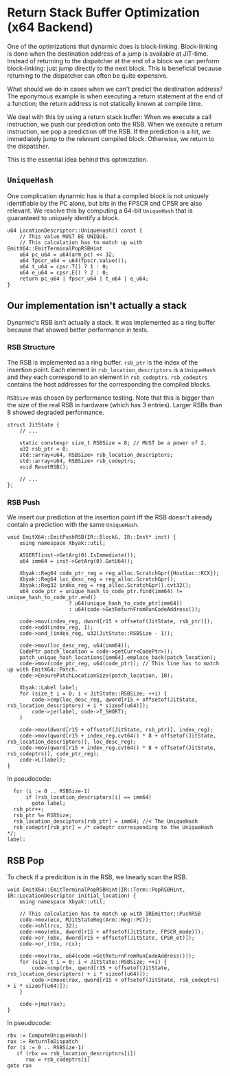 # Return Stack Buffer Optimization (x64 Backend)

One of the optimizations that dynarmic does is block-linking. Block-linking is done when
the destination address of a jump is available at JIT-time. Instead of returning to the
dispatcher at the end of a block we can perform block-linking: just jump directly to the
next block. This is beneficial because returning to the dispatcher can often be quite
expensive.

What should we do in cases when we can't predict the destination address? The eponymous
example is when executing a return statement at the end of a function; the return address
is not statically known at compile time.

We deal with this by using a return stack buffer: When we execute a call instruction,
we push our prediction onto the RSB. When we execute a return instruction, we pop a
prediction off the RSB. If the prediction is a hit, we immediately jump to the relevant
compiled block. Otherwise, we return to the dispatcher.

This is the essential idea behind this optimization.

## `UniqueHash`

One complication dynarmic has is that a compiled block is not uniquely identifiable by
the PC alone, but bits in the FPSCR and CPSR are also relevant. We resolve this by
computing a 64-bit `UniqueHash` that is guaranteed to uniquely identify a block.

    u64 LocationDescriptor::UniqueHash() const {
        // This value MUST BE UNIQUE.
        // This calculation has to match up with EmitX64::EmitTerminalPopRSBHint
        u64 pc_u64 = u64(arm_pc) << 32;
        u64 fpscr_u64 = u64(fpscr.Value());
        u64 t_u64 = cpsr.T() ? 1 : 0;
        u64 e_u64 = cpsr.E() ? 2 : 0;
        return pc_u64 | fpscr_u64 | t_u64 | e_u64;
    }

## Our implementation isn't actually a stack

Dynarmic's RSB isn't actually a stack. It was implemented as a ring buffer because
that showed better performance in tests.

### RSB Structure

The RSB is implemented as a ring buffer. `rsb_ptr` is the index of the insertion
point. Each element in `rsb_location_descriptors` is a `UniqueHash` and they
each correspond to an element in `rsb_codeptrs`. `rsb_codeptrs` contains the
host addresses for the corresponding the compiled blocks.

`RSBSize` was chosen by performance testing. Note that this is bigger than the
size of the real RSB in hardware (which has 3 entries). Larger RSBs than 8
showed degraded performance.

    struct JitState {
        // ...

        static constexpr size_t RSBSize = 8; // MUST be a power of 2.
        u32 rsb_ptr = 0;
        std::array<u64, RSBSize> rsb_location_descriptors;
        std::array<u64, RSBSize> rsb_codeptrs;
        void ResetRSB();

        // ...
    };

### RSB Push

We insert our prediction at the insertion point iff the RSB doesn't already
contain a prediction with the same `UniqueHash`.

    void EmitX64::EmitPushRSB(IR::Block&, IR::Inst* inst) {
        using namespace Xbyak::util;

        ASSERT(inst->GetArg(0).IsImmediate());
        u64 imm64 = inst->GetArg(0).GetU64();

        Xbyak::Reg64 code_ptr_reg = reg_alloc.ScratchGpr({HostLoc::RCX});
        Xbyak::Reg64 loc_desc_reg = reg_alloc.ScratchGpr();
        Xbyak::Reg32 index_reg = reg_alloc.ScratchGpr().cvt32();
        u64 code_ptr = unique_hash_to_code_ptr.find(imm64) != unique_hash_to_code_ptr.end()
                        ? u64(unique_hash_to_code_ptr[imm64])
                        : u64(code->GetReturnFromRunCodeAddress());

        code->mov(index_reg, dword[r15 + offsetof(JitState, rsb_ptr)]);
        code->add(index_reg, 1);
        code->and_(index_reg, u32(JitState::RSBSize - 1));

        code->mov(loc_desc_reg, u64(imm64));
        CodePtr patch_location = code->getCurr<CodePtr>();
        patch_unique_hash_locations[imm64].emplace_back(patch_location);
        code->mov(code_ptr_reg, u64(code_ptr)); // This line has to match up with EmitX64::Patch.
        code->EnsurePatchLocationSize(patch_location, 10);

        Xbyak::Label label;
        for (size_t i = 0; i < JitState::RSBSize; ++i) {
            code->cmp(loc_desc_reg, qword[r15 + offsetof(JitState, rsb_location_descriptors) + i * sizeof(u64)]);
            code->je(label, code->T_SHORT);
        }

        code->mov(dword[r15 + offsetof(JitState, rsb_ptr)], index_reg);
        code->mov(qword[r15 + index_reg.cvt64() * 8 + offsetof(JitState, rsb_location_descriptors)], loc_desc_reg);
        code->mov(qword[r15 + index_reg.cvt64() * 8 + offsetof(JitState, rsb_codeptrs)], code_ptr_reg);
        code->L(label);
    }

In pseudocode:

      for (i := 0 .. RSBSize-1)
          if (rsb_location_descriptors[i] == imm64)
            goto label;
      rsb_ptr++;
      rsb_ptr %= RSBSize;
      rsb_location_desciptors[rsb_ptr] = imm64; //< The UniqueHash
      rsb_codeptr[rsb_ptr] = /* codeptr corresponding to the UniqueHash */;
    label:

## RSB Pop

To check if a predicition is in the RSB, we linearly scan the RSB.

    void EmitX64::EmitTerminalPopRSBHint(IR::Term::PopRSBHint, IR::LocationDescriptor initial_location) {
        using namespace Xbyak::util;

        // This calculation has to match up with IREmitter::PushRSB
        code->mov(ecx, MJitStateReg(Arm::Reg::PC));
        code->shl(rcx, 32);
        code->mov(ebx, dword[r15 + offsetof(JitState, FPSCR_mode)]);
        code->or_(ebx, dword[r15 + offsetof(JitState, CPSR_et)]);
        code->or_(rbx, rcx);

        code->mov(rax, u64(code->GetReturnFromRunCodeAddress()));
        for (size_t i = 0; i < JitState::RSBSize; ++i) {
            code->cmp(rbx, qword[r15 + offsetof(JitState, rsb_location_descriptors) + i * sizeof(u64)]);
            code->cmove(rax, qword[r15 + offsetof(JitState, rsb_codeptrs) + i * sizeof(u64)]);
        }

        code->jmp(rax);
    }

In pseudocode:

    rbx := ComputeUniqueHash()
    rax := ReturnToDispatch
    for (i := 0 .. RSBSize-1)
       if (rbx == rsb_location_descriptors[i])
          rax = rsb_codeptrs[i]
    goto rax